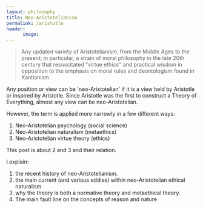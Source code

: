 ```yaml
---
layout: philosophy
title: Neo-Aristotelianism
permalink: /aristotle
header:
      image: 
---
```



>Any updated variety of Aristotelianism, from the Middle Ages to the present; in particular, a strain of moral philosophy in the late 20th century that resuscitated "virtue ethics" and practical wisdom in opposition to the emphasis on moral rules and deontologism found in Kantianism.


Any position or view can be 'neo-Aristotelian' if it is a view held by Aristotle or inspired by Aristotle. Since Aristotle was the first to construct a Theory of Everything, almost any view can be neo-Aristotelian. 

However, the term is applied more narrowly in a few different ways: 

1. Neo-Aristotelian psychology (social science) 
2. Neo-Aristotelian naturalism (metaethics)
3. Neo-Aristotelian virtue theory (ethics)

This post is about 2 and 3 and their relation. 

I explain: 

1. the recent history of neo-Aristotelianism. 
2. the main current (and various eddies) within neo-Aristotelian ethical naturalism
3. why the theory is both a normative theory and metaethical theory. 
4. The main fault line on the concepts of reason and nature



